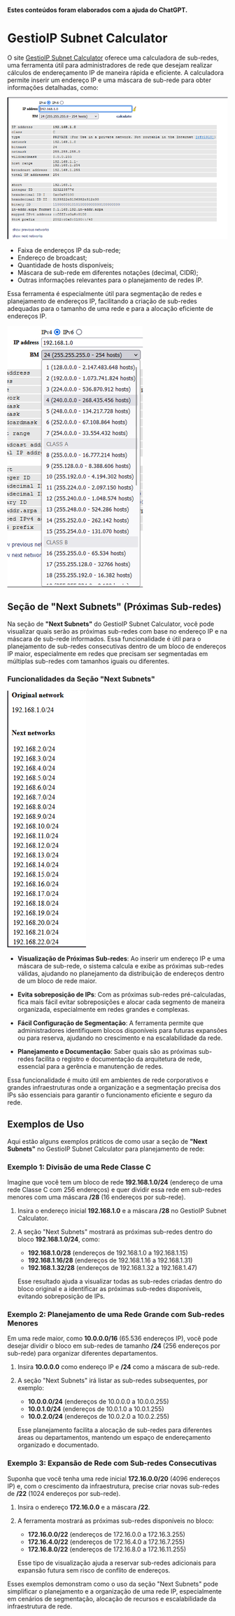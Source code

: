 
#### Estes conteúdos foram elaborados com a ajuda do ChatGPT.

# GestioIP Subnet Calculator

O site [GestioIP Subnet Calculator](http://www.gestioip.net/cgi-bin/subnet_calculator.cgi) oferece uma calculadora de sub-redes, uma ferramenta útil para administradores de rede que desejam realizar cálculos de endereçamento IP de maneira rápida e eficiente. A calculadora permite inserir um endereço IP e uma máscara de sub-rede para obter informações detalhadas, como:

![Minha imagem](https://github.com/mateusfilipeferraz/Redes-e-infraestrutura/blob/main/Dicas%20de%20Ferramentas/GestioIP%20Subnet%20Calculator/Screenshot_1.png)

- Faixa de endereços IP da sub-rede;
- Endereço de broadcast;
- Quantidade de hosts disponíveis;
- Máscara de sub-rede em diferentes notações (decimal, CIDR);
- Outras informações relevantes para o planejamento de redes IP.

Essa ferramenta é especialmente útil para segmentação de redes e planejamento de endereços IP, facilitando a criação de sub-redes adequadas para o tamanho de uma rede e para a alocação eficiente de endereços IP.

![Minha imagem](https://github.com/mateusfilipeferraz/Redes-e-infraestrutura/blob/main/Dicas%20de%20Ferramentas/GestioIP%20Subnet%20Calculator/Screenshot_2.png)


## Seção de "Next Subnets" (Próximas Sub-redes)

Na seção de **"Next Subnets"** do GestioIP Subnet Calculator, você pode visualizar quais serão as próximas sub-redes com base no endereço IP e na máscara de sub-rede informados. Essa funcionalidade é útil para o planejamento de sub-redes consecutivas dentro de um bloco de endereços IP maior, especialmente em redes que precisam ser segmentadas em múltiplas sub-redes com tamanhos iguais ou diferentes.

### Funcionalidades da Seção "Next Subnets"

![Minha imagem](https://github.com/mateusfilipeferraz/Redes-e-infraestrutura/blob/main/Dicas%20de%20Ferramentas/GestioIP%20Subnet%20Calculator/Screenshot_3.png)


- **Visualização de Próximas Sub-redes**: Ao inserir um endereço IP e uma máscara de sub-rede, o sistema calcula e exibe as próximas sub-redes válidas, ajudando no planejamento da distribuição de endereços dentro de um bloco de rede maior.

- **Evita sobreposição de IPs**: Com as próximas sub-redes pré-calculadas, fica mais fácil evitar sobreposições e alocar cada segmento de maneira organizada, especialmente em redes grandes e complexas.

- **Fácil Configuração de Segmentação**: A ferramenta permite que administradores identifiquem blocos disponíveis para futuras expansões ou para reserva, ajudando no crescimento e na escalabilidade da rede.

- **Planejamento e Documentação**: Saber quais são as próximas sub-redes facilita o registro e documentação da arquitetura de rede, essencial para a gerência e manutenção de redes.

Essa funcionalidade é muito útil em ambientes de rede corporativos e grandes infraestruturas onde a organização e a segmentação precisa dos IPs são essenciais para garantir o funcionamento eficiente e seguro da rede.

## Exemplos de Uso

Aqui estão alguns exemplos práticos de como usar a seção de **"Next Subnets"** no GestioIP Subnet Calculator para planejamento de rede:

### Exemplo 1: Divisão de uma Rede Classe C

Imagine que você tem um bloco de rede **192.168.1.0/24** (endereço de uma rede Classe C com 256 endereços) e quer dividir essa rede em sub-redes menores com uma máscara **/28** (16 endereços por sub-rede).

1. Insira o endereço inicial **192.168.1.0** e a máscara **/28** no GestioIP Subnet Calculator.
2. A seção "Next Subnets" mostrará as próximas sub-redes dentro do bloco **192.168.1.0/24**, como:
   - **192.168.1.0/28** (endereços de 192.168.1.0 a 192.168.1.15)
   - **192.168.1.16/28** (endereços de 192.168.1.16 a 192.168.1.31)
   - **192.168.1.32/28** (endereços de 192.168.1.32 a 192.168.1.47)
   
   Esse resultado ajuda a visualizar todas as sub-redes criadas dentro do bloco original e a identificar as próximas sub-redes disponíveis, evitando sobreposição de IPs.

### Exemplo 2: Planejamento de uma Rede Grande com Sub-redes Menores

Em uma rede maior, como **10.0.0.0/16** (65.536 endereços IP), você pode desejar dividir o bloco em sub-redes de tamanho **/24** (256 endereços por sub-rede) para organizar diferentes departamentos.

1. Insira **10.0.0.0** como endereço IP e **/24** como a máscara de sub-rede.
2. A seção "Next Subnets" irá listar as sub-redes subsequentes, por exemplo:
   - **10.0.0.0/24** (endereços de 10.0.0.0 a 10.0.0.255)
   - **10.0.1.0/24** (endereços de 10.0.1.0 a 10.0.1.255)
   - **10.0.2.0/24** (endereços de 10.0.2.0 a 10.0.2.255)
   
   Esse planejamento facilita a alocação de sub-redes para diferentes áreas ou departamentos, mantendo um espaço de endereçamento organizado e documentado.

### Exemplo 3: Expansão de Rede com Sub-redes Consecutivas

Suponha que você tenha uma rede inicial **172.16.0.0/20** (4096 endereços IP) e, com o crescimento da infraestrutura, precise criar novas sub-redes de **/22** (1024 endereços por sub-rede).

1. Insira o endereço **172.16.0.0** e a máscara **/22**.
2. A ferramenta mostrará as próximas sub-redes disponíveis no bloco:
   - **172.16.0.0/22** (endereços de 172.16.0.0 a 172.16.3.255)
   - **172.16.4.0/22** (endereços de 172.16.4.0 a 172.16.7.255)
   - **172.16.8.0/22** (endereços de 172.16.8.0 a 172.16.11.255)
   
   Esse tipo de visualização ajuda a reservar sub-redes adicionais para expansão futura sem risco de conflito de endereços.

Esses exemplos demonstram como o uso da seção "Next Subnets" pode simplificar o planejamento e a organização de uma rede IP, especialmente em cenários de segmentação, alocação de recursos e escalabilidade da infraestrutura de rede.
```
